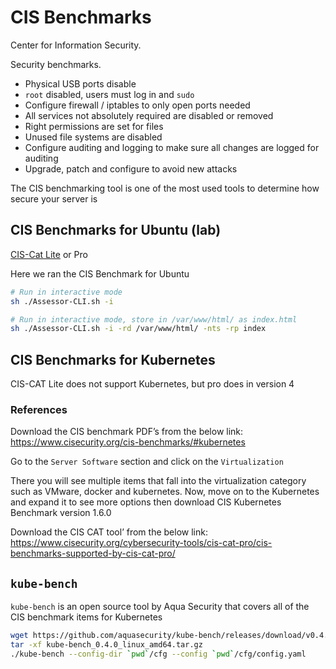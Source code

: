 # CIS Benchmarks

Center for Information Security.

Security benchmarks.

- Physical USB ports disable
- `root` disabled, users must log in and `sudo`
- Configure firewall / iptables to only open ports needed
- All services not absolutely required are disabled or removed
- Right permissions are set for files
- Unused file systems are disabled
- Configure auditing and logging to make sure all changes are logged for auditing
- Upgrade, patch and configure to avoid new attacks

The CIS benchmarking tool is one of the most used tools to determine how secure your server is

## CIS Benchmarks for Ubuntu (lab)

[CIS-Cat Lite](https://learn.cisecurity.org/cis-cat-lite) or Pro

Here we ran the CIS Benchmark for Ubuntu
```bash
# Run in interactive mode
sh ./Assessor-CLI.sh -i

# Run in interactive mode, store in /var/www/html/ as index.html
sh ./Assessor-CLI.sh -i -rd /var/www/html/ -nts -rp index
```

## CIS Benchmarks for Kubernetes

CIS-CAT Lite does not support Kubernetes, but pro does in version 4

### References

Download the CIS benchmark PDF’s from the below link:  
https://www.cisecurity.org/cis-benchmarks/#kubernetes

Go to the `Server Software` section and click on the `Virtualization`

There you will see multiple items that fall into the virtualization category such as VMware, docker and kubernetes. Now, move on to the Kubernetes and expand it to see more options then download CIS Kubernetes Benchmark version 1.6.0

Download the CIS CAT tool’ from the below link:  
https://www.cisecurity.org/cybersecurity-tools/cis-cat-pro/cis-benchmarks-supported-by-cis-cat-pro/

## `kube-bench`

`kube-bench` is an open source tool by Aqua Security that covers all of the CIS benchmark items for Kubernetes

```bash
wget https://github.com/aquasecurity/kube-bench/releases/download/v0.4.0/kube-bench_0.4.0_linux_amd64.tar.gz
tar -xf kube-bench_0.4.0_linux_amd64.tar.gz 
./kube-bench --config-dir `pwd`/cfg --config `pwd`/cfg/config.yaml 
```